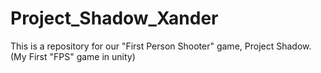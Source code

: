 # Project_Shadow_Xander
This is a repository for our "First Person Shooter" game, Project Shadow. (My First "FPS" game in unity)
